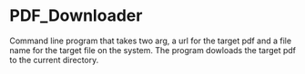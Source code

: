 # PDF_Downloader

Command line program that takes two arg, a url for the target pdf and a file name for the target file on the system.
The program dowloads the target pdf to the current directory.
